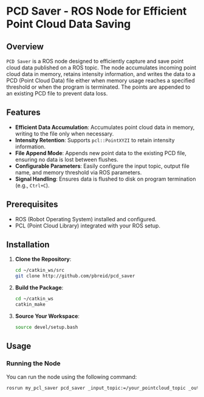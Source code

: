 # PCD Saver - ROS Node for Efficient Point Cloud Data Saving

## Overview

`PCD Saver` is a ROS node designed to efficiently capture and save point cloud data published on a ROS topic. The node accumulates incoming point cloud data in memory, retains intensity information, and writes the data to a PCD (Point Cloud Data) file either when memory usage reaches a specified threshold or when the program is terminated. The points are appended to an existing PCD file to prevent data loss.

## Features

- **Efficient Data Accumulation**: Accumulates point cloud data in memory, writing to the file only when necessary.
- **Intensity Retention**: Supports `pcl::PointXYZI` to retain intensity information.
- **File Append Mode**: Appends new point data to the existing PCD file, ensuring no data is lost between flushes.
- **Configurable Parameters**: Easily configure the input topic, output file name, and memory threshold via ROS parameters.
- **Signal Handling**: Ensures data is flushed to disk on program termination (e.g., `Ctrl+C`).

## Prerequisites

- ROS (Robot Operating System) installed and configured.
- PCL (Point Cloud Library) integrated with your ROS setup.

## Installation

1. **Clone the Repository**:
    ```bash
    cd ~/catkin_ws/src
    git clone http://github.com/pbreid/pcd_saver
    ```

2. **Build the Package**:
    ```bash
    cd ~/catkin_ws
    catkin_make
    ```

3. **Source Your Workspace**:
    ```bash
    source devel/setup.bash
    ```

## Usage

### Running the Node

You can run the node using the following command:

```bash
rosrun my_pcl_saver pcd_saver _input_topic:=/your_pointcloud_topic _output_file:=/path/to/output.pcd _max_points:=1000000
